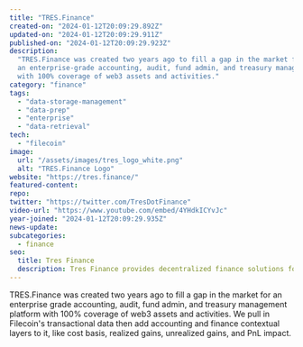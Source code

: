 ```yaml
---
title: "TRES.Finance"
created-on: "2024-01-12T20:09:29.892Z"
updated-on: "2024-01-12T20:09:29.911Z"
published-on: "2024-01-12T20:09:29.923Z"
description:
  "TRES.Finance was created two years ago to fill a gap in the market for
  an enterprise-grade accounting, audit, fund admin, and treasury management platform
  with 100% coverage of web3 assets and activities."
category: "finance"
tags:
  - "data-storage-management"
  - "data-prep"
  - "enterprise"
  - "data-retrieval"
tech:
  - "filecoin"
image:
  url: "/assets/images/tres_logo_white.png"
  alt: "TRES.Finance Logo"
website: "https://tres.finance/"
featured-content:
repo:
twitter: "https://twitter.com/TresDotFinance"
video-url: "https://www.youtube.com/embed/4YHdkICYvJc"
year-joined: "2024-01-12T20:09:29.935Z"
news-update:
subcategories:
  - finance
seo:
  title: Tres Finance
  description: Tres Finance provides decentralized finance solutions for secure transactions.
---
```


TRES.Finance was created two years ago to fill a gap in the market for an enterprise grade accounting, audit, fund admin, and treasury management platform with 100% coverage of web3 assets and activities. We pull in Filecoin's transactional data then add accounting and finance contextual layers to it, like cost basis, realized gains, unrealized gains, and PnL impact.
